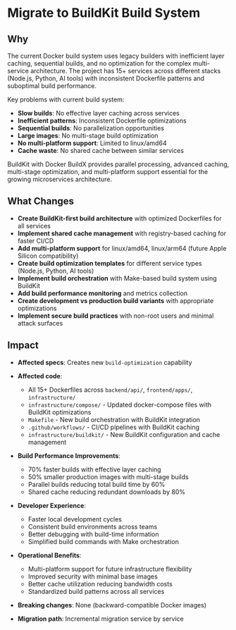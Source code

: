 # Migrate to BuildKit Build System

## Why

The current Docker build system uses legacy builders with inefficient layer caching, sequential builds, and no optimization for the complex multi-service architecture. The project has 15+ services across different stacks (Node.js, Python, AI tools) with inconsistent Dockerfile patterns and suboptimal build performance.

Key problems with current build system:
- **Slow builds**: No effective layer caching across services
- **Inefficient patterns**: Inconsistent Dockerfile optimizations
- **Sequential builds**: No parallelization opportunities
- **Large images**: No multi-stage build optimization
- **No multi-platform support**: Limited to linux/amd64
- **Cache waste**: No shared cache between similar services

BuildKit with Docker BuildX provides parallel processing, advanced caching, multi-stage optimization, and multi-platform support essential for the growing microservices architecture.

## What Changes

- **Create BuildKit-first build architecture** with optimized Dockerfiles for all services
- **Implement shared cache management** with registry-based caching for faster CI/CD
- **Add multi-platform support** for linux/amd64, linux/arm64 (future Apple Silicon compatibility)
- **Create build optimization templates** for different service types (Node.js, Python, AI tools)
- **Implement build orchestration** with Make-based build system using BuildKit
- **Add build performance monitoring** and metrics collection
- **Create development vs production build variants** with appropriate optimizations
- **Implement secure build practices** with non-root users and minimal attack surfaces

## Impact

- **Affected specs**: Creates new `build-optimization` capability
- **Affected code**:
  - All 15+ Dockerfiles across `backend/api/`, `frontend/apps/`, `infrastructure/`
  - `infrastructure/compose/` - Updated docker-compose files with BuildKit optimizations
  - `Makefile` - New build orchestration with BuildKit integration
  - `.github/workflows/` - CI/CD pipelines with BuildKit caching
  - `infrastructure/buildkit/` - New BuildKit configuration and cache management

- **Build Performance Improvements**:
  - 70% faster builds with effective layer caching
  - 50% smaller production images with multi-stage builds
  - Parallel builds reducing total build time by 60%
  - Shared cache reducing redundant downloads by 80%

- **Developer Experience**:
  - Faster local development cycles
  - Consistent build environments across teams
  - Better debugging with build-time information
  - Simplified build commands with Make orchestration

- **Operational Benefits**:
  - Multi-platform support for future infrastructure flexibility
  - Improved security with minimal base images
  - Better cache utilization reducing bandwidth costs
  - Standardized build patterns across all services

- **Breaking changes**: None (backward-compatible Docker images)
- **Migration path**: Incremental migration service by service